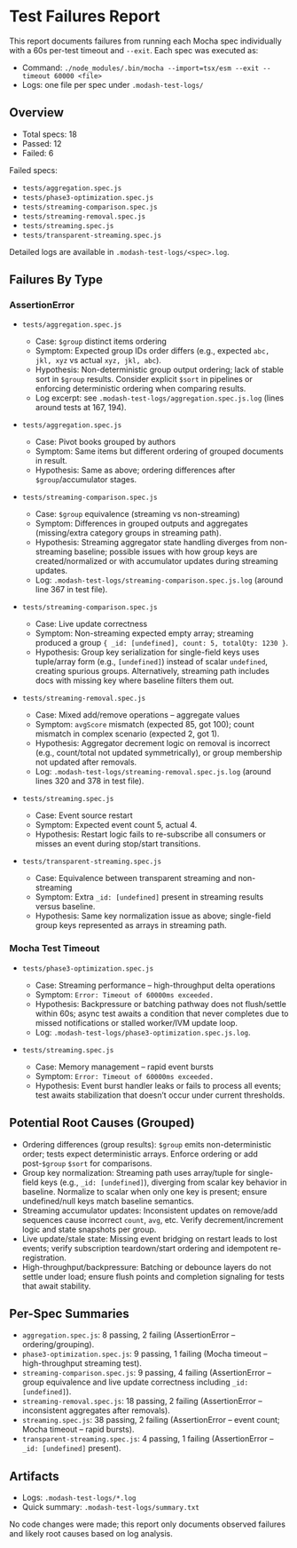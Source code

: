 # Test Failures Report

This report documents failures from running each Mocha spec individually with a 60s per-test timeout and `--exit`. Each spec was executed as:

- Command: `./node_modules/.bin/mocha --import=tsx/esm --exit --timeout 60000 <file>`
- Logs: one file per spec under `.modash-test-logs/`

## Overview

- Total specs: 18
- Passed: 12
- Failed: 6

Failed specs:

- `tests/aggregation.spec.js`
- `tests/phase3-optimization.spec.js`
- `tests/streaming-comparison.spec.js`
- `tests/streaming-removal.spec.js`
- `tests/streaming.spec.js`
- `tests/transparent-streaming.spec.js`

Detailed logs are available in `.modash-test-logs/<spec>.log`.

## Failures By Type

### AssertionError

- `tests/aggregation.spec.js`
  - Case: `$group` distinct items ordering
  - Symptom: Expected group IDs order differs (e.g., expected `abc, jkl, xyz` vs actual `xyz, jkl, abc`).
  - Hypothesis: Non-deterministic group output ordering; lack of stable sort in `$group` results. Consider explicit `$sort` in pipelines or enforcing deterministic ordering when comparing results.
  - Log excerpt: see `.modash-test-logs/aggregation.spec.js.log` (lines around tests at 167, 194).

- `tests/aggregation.spec.js`
  - Case: Pivot books grouped by authors
  - Symptom: Same items but different ordering of grouped documents in result.
  - Hypothesis: Same as above; ordering differences after `$group`/accumulator stages.

- `tests/streaming-comparison.spec.js`
  - Case: `$group` equivalence (streaming vs non-streaming)
  - Symptom: Differences in grouped outputs and aggregates (missing/extra category groups in streaming path).
  - Hypothesis: Streaming aggregator state handling diverges from non-streaming baseline; possible issues with how group keys are created/normalized or with accumulator updates during streaming updates.
  - Log: `.modash-test-logs/streaming-comparison.spec.js.log` (around line 367 in test file).

- `tests/streaming-comparison.spec.js`
  - Case: Live update correctness
  - Symptom: Non-streaming expected empty array; streaming produced a group `{ _id: [undefined], count: 5, totalQty: 1230 }`.
  - Hypothesis: Group key serialization for single-field keys uses tuple/array form (e.g., `[undefined]`) instead of scalar `undefined`, creating spurious groups. Alternatively, streaming path includes docs with missing key where baseline filters them out.

- `tests/streaming-removal.spec.js`
  - Case: Mixed add/remove operations – aggregate values
  - Symptom: `avgScore` mismatch (expected 85, got 100); count mismatch in complex scenario (expected 2, got 1).
  - Hypothesis: Aggregator decrement logic on removal is incorrect (e.g., count/total not updated symmetrically), or group membership not updated after removals.
  - Log: `.modash-test-logs/streaming-removal.spec.js.log` (around lines 320 and 378 in test file).

- `tests/streaming.spec.js`
  - Case: Event source restart
  - Symptom: Expected event count 5, actual 4.
  - Hypothesis: Restart logic fails to re-subscribe all consumers or misses an event during stop/start transitions.

- `tests/transparent-streaming.spec.js`
  - Case: Equivalence between transparent streaming and non-streaming
  - Symptom: Extra `_id: [undefined]` present in streaming results versus baseline.
  - Hypothesis: Same key normalization issue as above; single-field group keys represented as arrays in streaming path.

### Mocha Test Timeout

- `tests/phase3-optimization.spec.js`
  - Case: Streaming performance – high-throughput delta operations
  - Symptom: `Error: Timeout of 60000ms exceeded.`
  - Hypothesis: Backpressure or batching pathway does not flush/settle within 60s; async test awaits a condition that never completes due to missed notifications or stalled worker/IVM update loop.
  - Log: `.modash-test-logs/phase3-optimization.spec.js.log`.

- `tests/streaming.spec.js`
  - Case: Memory management – rapid event bursts
  - Symptom: `Error: Timeout of 60000ms exceeded.`
  - Hypothesis: Event burst handler leaks or fails to process all events; test awaits stabilization that doesn’t occur under current thresholds.

## Potential Root Causes (Grouped)

- Ordering differences (group results): `$group` emits non-deterministic order; tests expect deterministic arrays. Enforce ordering or add post-`$group` `$sort` for comparisons.
- Group key normalization: Streaming path uses array/tuple for single-field keys (e.g., `_id: [undefined]`), diverging from scalar key behavior in baseline. Normalize to scalar when only one key is present; ensure undefined/null keys match baseline semantics.
- Streaming accumulator updates: Inconsistent updates on remove/add sequences cause incorrect `count`, `avg`, etc. Verify decrement/increment logic and state snapshots per group.
- Live update/stale state: Missing event bridging on restart leads to lost events; verify subscription teardown/start ordering and idempotent re-registration.
- High-throughput/backpressure: Batching or debounce layers do not settle under load; ensure flush points and completion signaling for tests that await stability.

## Per-Spec Summaries

- `aggregation.spec.js`: 8 passing, 2 failing (AssertionError – ordering/grouping).
- `phase3-optimization.spec.js`: 9 passing, 1 failing (Mocha timeout – high-throughput streaming test).
- `streaming-comparison.spec.js`: 9 passing, 4 failing (AssertionError – group equivalence and live update correctness including `_id: [undefined]`).
- `streaming-removal.spec.js`: 18 passing, 2 failing (AssertionError – inconsistent aggregates after removals).
- `streaming.spec.js`: 38 passing, 2 failing (AssertionError – event count; Mocha timeout – rapid bursts).
- `transparent-streaming.spec.js`: 4 passing, 1 failing (AssertionError – `_id: [undefined]` present).

## Artifacts

- Logs: `.modash-test-logs/*.log`
- Quick summary: `.modash-test-logs/summary.txt`

No code changes were made; this report only documents observed failures and likely root causes based on log analysis.

